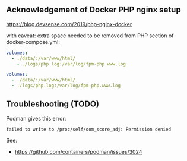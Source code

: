 ## Acknowledgement of Docker PHP nginx setup

https://blog.devsense.com/2019/php-nginx-docker

with caveat: extra space needed to be removed from PHP section of docker-compose.yml:

```yaml
volumes:
  - ./data/:/var/www/html/
    - ./logs/php.log:/var/log/fpm-php.www.log
```

```yaml
volumes:
  - ./data/:/var/www/html/
  - ./logs/php.log:/var/log/fpm-php.www.log
```

## Troubleshooting (TODO)

Podman gives this error:

    failed to write to /proc/self/oom_score_adj: Permission denied

See:

- https://github.com/containers/podman/issues/3024
